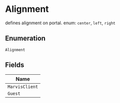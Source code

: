 
# Alignment

defines alignment on portal. enum: `center`, `left`, `right`

## Enumeration

`Alignment`

## Fields

| Name |
|  --- |
| `MarvisClient` |
| `Guest` |

